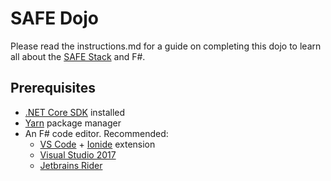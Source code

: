 # SAFE Dojo

Please read the instructions.md for a guide on completing this dojo to learn all about the [SAFE Stack](https://safe-stack.github.io/) and F#.

## Prerequisites

* [.NET Core SDK](https://www.microsoft.com/net/download/) installed
* [Yarn](https://yarnpkg.com/lang/en/docs/install/) package manager
* An F# code editor. Recommended:
   * [VS Code](https://code.visualstudio.com/) + [Ionide](https://github.com/ionide/ionide-vscode-fsharp) extension
   * [Visual Studio 2017](https://www.visualstudio.com/downloads/)
   * [Jetbrains Rider](https://www.jetbrains.com/rider/)
